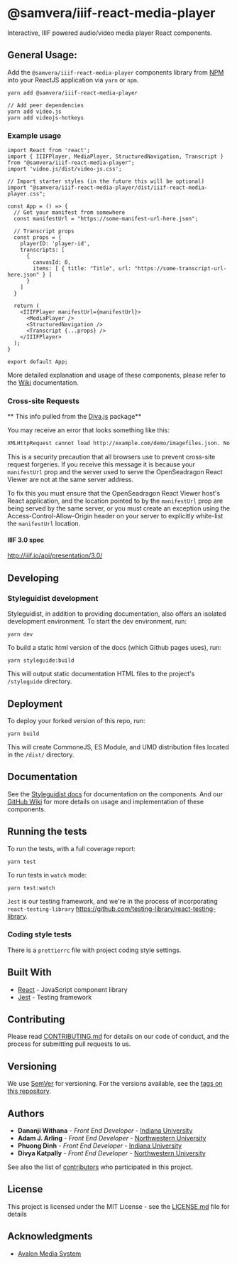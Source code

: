 # @samvera/iiif-react-media-player

Interactive, IIIF powered audio/video media player React components.

## General Usage:

Add the `@samvera/iiif-react-media-player` components library from [NPM](https://www.npmjs.com/package/@samvera/iiif-react-media-player) into your ReactJS application via `yarn` or `npm`.

```
yarn add @samvera/iiif-react-media-player

// Add peer dependencies
yarn add video.js
yarn add videojs-hotkeys
```

### Example usage

```
import React from 'react';
import { IIIFPlayer, MediaPlayer, StructuredNavigation, Transcript } from "@samvera/iiif-react-media-player";
import 'video.js/dist/video-js.css';

// Import starter styles (in the future this will be optional)
import "@samvera/iiif-react-media-player/dist/iiif-react-media-player.css";

const App = () => {
  // Get your manifest from somewhere
  const manifestUrl = "https://some-manifest-url-here.json";

  // Transcript props
  const props = {
    playerID: 'player-id',
    transcripts: [
      {
        canvasId: 0,
        items: [ { title: "Title", url: "https://some-transcript-url-here.json" } ]
      }
    ]
  }

  return (
    <IIIFPlayer manifestUrl={manifestUrl}>
      <MediaPlayer />
      <StructuredNavigation />
      <Transcript {...props} />
    </IIIFPlayer>
  );
}

export default App;
```

More detailed explanation and usage of these components, please refer to the [Wiki](https://github.com/samvera-labs/iiif-react-media-player/wiki) documentation.

### Cross-site Requests

** This info pulled from the [Diva.js](https://github.com/ddmal/diva.js) package**

You may receive an error that looks something like this:

```bash
XMLHttpRequest cannot load http://example.com/demo/imagefiles.json. No 'Access-Control-Allow-Origin' header is present on the requested resource. Origin 'http://localhost:8000' is therefore not allowed access.
```

This is a security precaution that all browsers use to prevent cross-site request forgeries. If you receive this message it is because your `manifestUrl` prop and the server used to serve the OpenSeadragon React Viewer are not at the same server address.

To fix this you must ensure that the OpenSeadragon React Viewer host's React application, and the location pointed to by the `manifestUrl` prop are being served by the same server, or you must create an exception using the Access-Control-Allow-Origin header on your server to explicitly white-list the `manifestUrl` location.

#### IIIF 3.0 spec

http://iiif.io/api/presentation/3.0/

## Developing

### Styleguidist development

Styleguidist, in addition to providing documentation, also offers an isolated development environment. To start the dev environment, run:

```
yarn dev
```

To build a static html version of the docs (which Github pages uses), run:

```
yarn styleguide:build
```

This will output static documentation HTML files to the project's `/styleguide` directory.

## Deployment

To deploy your forked version of this repo, run:

```
yarn build
```

This will create CommoneJS, ES Module, and UMD distribution files located in the `/dist/` directory.

## Documentation

See the [Styleguidist docs](https://samvera-labs.github.io/iiif-react-media-player/) for documentation on the components. And our [GitHub Wiki](https://github.com/samvera-labs/iiif-react-media-player/wiki) for more details on usage and implementation of these components.

## Running the tests

To run the tests, with a full coverage report:

```
yarn test
```

To run tests in `watch` mode:

```
yarn test:watch
```

`Jest` is our testing framework, and we're in the process of incorporating `react-testing-library` https://github.com/testing-library/react-testing-library.

### Coding style tests

There is a `prettierrc` file with project coding style settings.

## Built With

- [React](https://reactjs.org/) - JavaScript component library
- [Jest](https://jestjs.io/) - Testing framework

## Contributing

Please read [CONTRIBUTING.md](contributing.md) for details on our code of conduct, and the process for submitting pull requests to us.

## Versioning

We use [SemVer](http://semver.org/) for versioning. For the versions available, see the [tags on this repository](https://github.com/avalonmediasystem/react-structural-metadata-editor/tags).

## Authors

- **Dananji Withana** - _Front End Developer_ - [Indiana University](https://iu.edu)
- **Adam J. Arling** - _Front End Developer_ - [Northwestern University](https://northwestern.edu)
- **Phuong Dinh** - _Front End Developer_ - [Indiana University](https://iu.edu)
- **Divya Katpally** - _Front End Developer_ - [Northwestern University](https://northwestern.edu)

See also the list of [contributors](https://github.com/avalonmediasystem/react-structural-metadata-editor/contributors) who participated in this project.

## License

This project is licensed under the MIT License - see the [LICENSE.md](LICENSE.md) file for details

## Acknowledgments

- [Avalon Media System](https://www.avalonmediasystem.org/)

[build-badge]: https://img.shields.io/travis/user/repo/master.png?style=flat-square
[build]: https://travis-ci.org/user/repo
[npm-badge]: https://img.shields.io/npm/v/npm-package.png?style=flat-square
[npm]: https://www.npmjs.org/package/npm-package
[coveralls-badge]: https://img.shields.io/coveralls/user/repo/master.png?style=flat-square
[coveralls]: https://coveralls.io/github/user/repo

